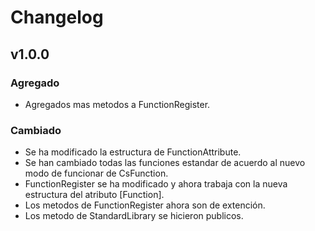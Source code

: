 ﻿# Changelog

## v1.0.0

### Agregado
- Agregados mas metodos a FunctionRegister. 

### Cambiado
- Se ha modificado la estructura de FunctionAttribute.
- Se han cambiado todas las funciones estandar de acuerdo al nuevo modo de funcionar de CsFunction.
- FunctionRegister se ha modificado y ahora trabaja con la nueva estructura del atributo [Function].
- Los metodos de FunctionRegister ahora son de extención.
- Los metodo de StandardLibrary se hicieron publicos.